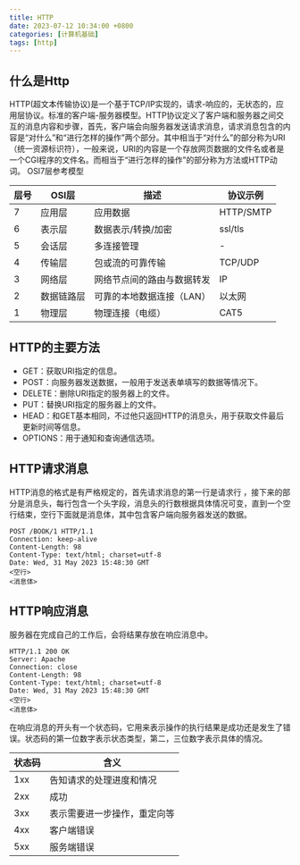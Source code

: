 ```yaml
---
title: HTTP
date: 2023-07-12 10:34:00 +0800
categories: [计算机基础]
tags: [http]
---
```


## 什么是Http

HTTP(超文本传输协议)是一个基于TCP/IP实现的，请求-响应的，无状态的，应用层协议。标准的客户端-服务器模型。HTTP协议定义了客户端和服务器之间交互的消息内容和步骤，首先，客户端会向服务器发送请求消息，请求消息包含的内容是“对什么”和“进行怎样的操作”两个部分。其中相当于“对什么”的部分称为URI（统一资源标识符），一般来说，URI的内容是一个存放网页数据的文件名或者是一个CGI程序的文件名。而相当于“进行怎样的操作”的部分称为方法或HTTP动词。
OSI7层参考模型

| 层号 | OSI层 | 描述 | 协议示例 |
|---|---|---|---|
|7|应用层|应用数据|HTTP/SMTP|
|6|表示层|数据表示/转换/加密|ssl/tls|
|5|会话层|多连接管理|-|
|4|传输层|包或流的可靠传输|TCP/UDP|
|3|网络层|网络节点间的路由与数据转发|IP|
|2|数据链路层|可靠的本地数据连接（LAN）|以太网|
|1|物理层|物理连接（电缆）|CAT5|



## HTTP的主要方法

- GET：获取URI指定的信息。
- POST：向服务器发送数据，一般用于发送表单填写的数据等情况下。
- DELETE：删除URI指定的服务器上的文件。
- PUT：替换URI指定的服务器上的文件。
- HEAD：和GET基本相同，不过他只返回HTTP的消息头，用于获取文件最后更新时间等信息。
- OPTIONS：用于通知和查询通信选项。

## HTTP请求消息

HTTP消息的格式是有严格规定的，首先请求消息的第一行是请求行 ，接下来的部分是消息头，每行包含一个头字段，消息头的行数根据具体情况可变，直到一个空行结束，空行下面就是消息体，其中包含客户端向服务器发送的数据。
```
POST /BOOK/1 HTTP/1.1
Connection: keep-alive
Content-Length: 98
Content-Type: text/html; charset=utf-8
Date: Wed, 31 May 2023 15:48:30 GMT
<空行>
<消息体>
```

## HTTP响应消息

服务器在完成自己的工作后，会将结果存放在响应消息中。
```
HTTP/1.1 200 OK
Server: Apache
Connection: close
Content-Length: 98
Content-Type: text/html; charset=utf-8
Date: Wed, 31 May 2023 15:48:30 GMT
<空行>
<消息体>
```

在响应消息的开头有一个状态码，它用来表示操作的执行结果是成功还是发生了错误。状态码的第一位数字表示状态类型，第二，三位数字表示具体的情况。

|状态码|含义|
|--|--|
|1xx|告知请求的处理进度和情况|
|2xx|成功|
|3xx|表示需要进一步操作，重定向等|
|4xx|客户端错误|
|5xx|服务端错误|
